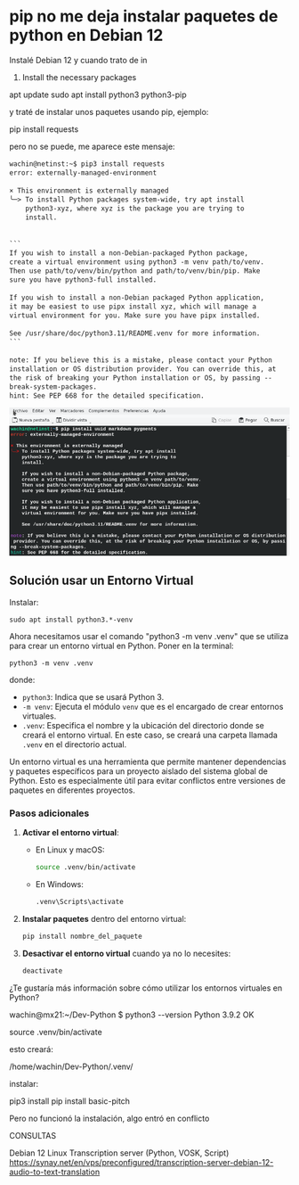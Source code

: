  

# pip no me deja instalar paquetes de python en Debian 12

Instalé Debian 12 y cuando trato de in

1. Install the necessary packages

apt update
sudo apt install python3 python3-pip 

y traté de instalar unos paquetes usando pip, ejemplo:



pip install requests

pero no se puede, me aparece este mensaje:

```
wachin@netinst:~$ pip3 install requests
error: externally-managed-environment

× This environment is externally managed
╰─> To install Python packages system-wide, try apt install
    python3-xyz, where xyz is the package you are trying to
    install.
    

​```
If you wish to install a non-Debian-packaged Python package,
create a virtual environment using python3 -m venv path/to/venv.
Then use path/to/venv/bin/python and path/to/venv/bin/pip. Make
sure you have python3-full installed.

If you wish to install a non-Debian packaged Python application,
it may be easiest to use pipx install xyz, which will manage a
virtual environment for you. Make sure you have pipx installed.

See /usr/share/doc/python3.11/README.venv for more information.
​```

note: If you believe this is a mistake, please contact your Python installation or OS distribution provider. You can override this, at the risk of breaking your Python installation or OS, by passing --break-system-packages.
hint: See PEP 668 for the detailed specification.
```



![](vx_images/20240729-104054-pip-no-me-deja-instalar-paquetes-de-python.png)



## Solución usar un Entorno Virtual

Instalar:

```
sudo apt install python3.*-venv
```

Ahora necesitamos usar el comando "python3 -m venv .venv" que se utiliza para crear un entorno virtual en Python. Poner en la terminal:

```
python3 -m venv .venv
```

 donde:

- `python3`: Indica que se usará Python 3.
- `-m venv`: Ejecuta el módulo `venv` que es el encargado de crear entornos virtuales.
- `.venv`: Especifica el nombre y la ubicación del directorio donde se creará el entorno virtual. En este caso, se creará una carpeta llamada `.venv` en el directorio actual.

Un entorno virtual es una herramienta que permite mantener dependencias y paquetes específicos para un proyecto aislado del sistema global de Python. Esto es especialmente útil para evitar conflictos entre versiones de paquetes en diferentes proyectos.

### Pasos adicionales

1. **Activar el entorno virtual**:
   - En Linux y macOS:
     ```sh
     source .venv/bin/activate
     ```
   - En Windows:
     ```sh
     .venv\Scripts\activate
     ```

2. **Instalar paquetes** dentro del entorno virtual:
   ```sh
   pip install nombre_del_paquete
   ```

3. **Desactivar el entorno virtual** cuando ya no lo necesites:
   ```sh
   deactivate
   ```

¿Te gustaría más información sobre cómo utilizar los entornos virtuales en Python?





wachin@mx21:~/Dev-Python
$ python3 --version
Python 3.9.2
OK

source .venv/bin/activate

esto creará:

/home/wachin/Dev-Python/.venv/

instalar:

pip3 install pip install basic-pitch

Pero no funcionó la instalación, algo entró en conflicto



CONSULTAS

Debian 12 Linux Transcription server (Python, VOSK, Script)
https://synay.net/en/vps/preconfigured/transcription-server-debian-12-audio-to-text-translation